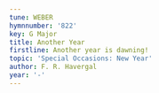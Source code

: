 ```yaml
---
tune: WEBER
hymnnumber: '822'
key: G Major
title: Another Year
firstline: Another year is dawning!
topic: 'Special Occasions: New Year'
author: F. R. Havergal
year: '-'
---
```

